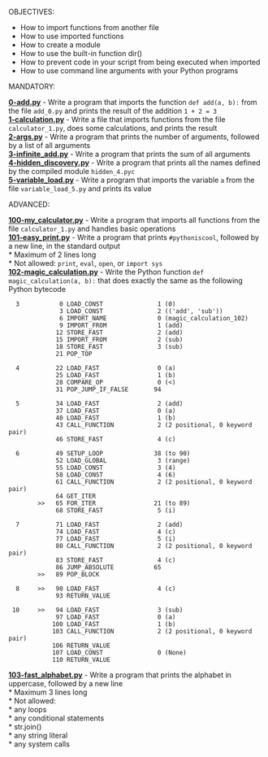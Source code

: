 OBJECTIVES:

* How to import functions from another file
* How to use imported functions
* How to create a module
* How to use the built-in function dir()
* How to prevent code in your script from being executed when imported
* How to use command line arguments with your Python programs

MANDATORY:

**[0-add.py](0-add.py)** - Write a program that imports the function `def add(a, b):` from the file `add_0.py` and prints the result of the addition `1 + 2 = 3`  
**[1-calculation.py](1-calculation.py)** - Write a file that imports functions from the file `calculator_1.py`, does some calculations, and prints the result  
**[2-args.py](2-args.py)** - Write a program that prints the number of arguments, followed by a list of all arguments  
**[3-infinite_add.py](3-infinite_add.py)** - Write a program that prints the sum of all arguments  
**[4-hidden_discovery.py](4-hidden_discovery.py)** - Write a program that prints all the names defined by the compiled module `hidden_4.pyc`   
**[5-variable_load.py](5-variable_load.py)** - Write a program that imports the variable `a` from the file `variable_load_5.py` and prints its value  

ADVANCED:

**[100-my_calculator.py](100-my_calculator.py)** - Write a program that imports all functions from the file `calculator_1.py` and handles basic operations  
**[101-easy_print.py](101-easy_print.py)** - Write a program that prints `#pythoniscool`, followed by a new line, in the standard output  
					   * Maximum of 2 lines long  
					   * Not allowed: `print`, `eval`, `open`, or `import sys`  
**[102-magic_calculation.py](102-magic_calculation.py)** - Write the Python function `def magic_calculation(a, b):` that does exactly the same as the following Python bytecode
```
  3           0 LOAD_CONST               1 (0)
              3 LOAD_CONST               2 (('add', 'sub'))
              6 IMPORT_NAME              0 (magic_calculation_102)
              9 IMPORT_FROM              1 (add)
             12 STORE_FAST               2 (add)
             15 IMPORT_FROM              2 (sub)
             18 STORE_FAST               3 (sub)
             21 POP_TOP

  4          22 LOAD_FAST                0 (a)
             25 LOAD_FAST                1 (b)
             28 COMPARE_OP               0 (<)
             31 POP_JUMP_IF_FALSE       94

  5          34 LOAD_FAST                2 (add)
             37 LOAD_FAST                0 (a)
             40 LOAD_FAST                1 (b)
             43 CALL_FUNCTION            2 (2 positional, 0 keyword pair)
             46 STORE_FAST               4 (c)

  6          49 SETUP_LOOP              38 (to 90)
             52 LOAD_GLOBAL              3 (range)
             55 LOAD_CONST               3 (4)
             58 LOAD_CONST               4 (6)
             61 CALL_FUNCTION            2 (2 positional, 0 keyword pair)
             64 GET_ITER
        >>   65 FOR_ITER                21 (to 89)
             68 STORE_FAST               5 (i)

  7          71 LOAD_FAST                2 (add)
             74 LOAD_FAST                4 (c)
             77 LOAD_FAST                5 (i)
             80 CALL_FUNCTION            2 (2 positional, 0 keyword pair)
             83 STORE_FAST               4 (c)
             86 JUMP_ABSOLUTE           65
        >>   89 POP_BLOCK

  8     >>   90 LOAD_FAST                4 (c)
             93 RETURN_VALUE

 10     >>   94 LOAD_FAST                3 (sub)
             97 LOAD_FAST                0 (a)
            100 LOAD_FAST                1 (b)
            103 CALL_FUNCTION            2 (2 positional, 0 keyword pair)
            106 RETURN_VALUE
            107 LOAD_CONST               0 (None)
            110 RETURN_VALUE
```
**[103-fast_alphabet.py](103-fast_alphabet.py)** - Write a program that prints the alphabet in uppercase, followed by a new line  
						 * Maximum 3 lines long  
						 * Not allowed:  
						   * any loops  
						   * any conditional statements  
						   * str.join()  
						   * any string literal  
						   * any system calls  
